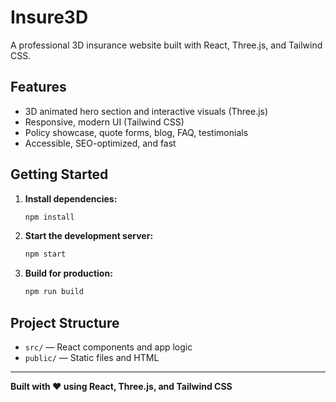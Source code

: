 # Insure3D

A professional 3D insurance website built with React, Three.js, and Tailwind CSS.

## Features
- 3D animated hero section and interactive visuals (Three.js)
- Responsive, modern UI (Tailwind CSS)
- Policy showcase, quote forms, blog, FAQ, testimonials
- Accessible, SEO-optimized, and fast

## Getting Started
1. **Install dependencies:**
   ```bash
   npm install
   ```
2. **Start the development server:**
   ```bash
   npm start
   ```
3. **Build for production:**
   ```bash
   npm run build
   ```

## Project Structure
- `src/` — React components and app logic
- `public/` — Static files and HTML

---

**Built with ❤️ using React, Three.js, and Tailwind CSS**
